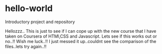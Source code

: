 # hello-world
Introductory project and repository

Hellozzz..
This is just to see if I can cope up with the new course that I have taken on Coursera of HTMl,CSS and Javascript. Lets see if this works out or no..!! Wish me luck..!! 
I just messed it up..couldnt see the comparison of the files..lets try again..!!
